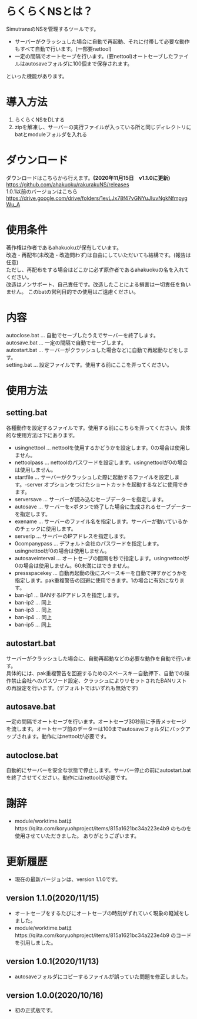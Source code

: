 # らくらくNSとは？
SimutransのNSを管理するツールです。
- サーバーがクラッシュした場合に自動で再起動、それに付帯して必要な動作もすべて自動で行います。(一部要nettool)
- 一定の間隔でオートセーブを行います。(要nettool)オートセーブしたファイルはautosaveフォルダに100個まで保存されます。

といった機能があります。

# 導入方法
1. らくらくNSをDLする  
1. zipを解凍し、サーバーの実行ファイルが入っている所と同じディレクトリにbatとmoduleフォルダを入れる
# ダウンロード
ダウンロードはこちらから行えます。**(2020年11月15日　v1.1.0に更新)**  
https://github.com/ahakuoku/rakurakuNS/releases  
1.0.1以前のバージョンはこちら  
https://drive.google.com/drive/folders/1evLJx78f47vGNYuJIuvNgkNfmpygWu_A

# 使用条件
著作権は作者であるahakuokuが保有しています。  
改造・再配布(未改造・改造問わず)は自由にしていただいても結構です。(報告は任意)  
ただし、再配布をする場合はどこかに必ず原作者であるahakuokuの名を入れてください。  
改造はノンサポート、自己責任です。改造したことによる損害は一切責任を負いません。 このbatの営利目的での使用はご遠慮ください。

# 内容
autoclose.bat … 自動でセーブしたうえでサーバーを終了します。  
autosave.bat  … 一定の間隔で自動でセーブします。  
autostart.bat … サーバーがクラッシュした場合などに自動で再起動などをします。  
setting.bat   … 設定ファイルです。使用する前にここを弄ってください。

# 使用方法

## setting.bat
各種動作を設定するファイルです。使用する前にこちらを弄ってください。具体的な使用方法は下にあります。
- usingnettool	 … nettoolを使用するかどうかを設定します。0の場合は使用しません。
- nettoolpass	 … nettoolのパスワードを設定します。usingnettoolが0の場合は使用しません。
- startfile	 … サーバーがクラッシュした際に起動するファイルを設定します。-server オプションをつけたショートカットを起動するなどに使用できます。
- serversave	 … サーバーが読み込むセーブデーターを指定します。
- autosave	 … サーバーを×ボタンで終了した場合に生成されるセーブデーターを指定します。
- exename		 … サーバーのファイル名を指定します。サーバーが動いているかのチェックに使用します。
- serverip	 … サーバーのIPアドレスを指定します。
- 0companypass	 … デフォルト会社のパスワードを指定します。usingnettoolが0の場合は使用しません。
- autosaveinterval … オートセーブの間隔を秒で指定します。usingnettoolが0の場合は使用しません。60未満にはできません。
- pressspacekey	 … 自動再起動の後にスペースキーを自動で押すかどうかを指定します。pak重複警告の回避に使用できます。1の場合に有効になります。
- ban-ip1		 … BANするIPアドレスを指定します。
- ban-ip2		 … 同上
- ban-ip3		 … 同上
- ban-ip4		 … 同上
- ban-ip5		 … 同上

## autostart.bat
サーバーがクラッシュした場合に、自動再起動などの必要な動作を自動で行います。  
具体的には、pak重複警告を回避するためのスペースキー自動押下、自動での操作禁止会社へのパスワード設定、クラッシュによりリセットされたBANリストの再設定を行います。(デフォルトではいずれも無効です)

## autosave.bat
一定の間隔でオートセーブを行います。オートセーブ30秒前に予告メッセージを流します。オートセーブ前のデーターは100までautosaveフォルダにバックアップされます。動作にはnettoolが必要です。

## autoclose.bat
自動的にサーバーを安全な状態で停止します。サーバー停止の前にautostart.batを終了させてください。動作にはnettoolが必要です。

# 謝辞
- module/worktime.batはhttps://qiita.com/koryuohproject/items/815a1621bc34a223e4b9 のものを使用させていただきました。
ありがとうございます。

# 更新履歴
- 現在の最新バージョンは、version 1.1.0です。

## version 1.1.0(2020/11/15)
- オートセーブをするたびにオートセーブの時刻がずれていく現象の軽減をしました。
- module/worktime.batはhttps://qiita.com/koryuohproject/items/815a1621bc34a223e4b9 のコードを引用しました。

## version 1.0.1(2020/11/13)
- autosaveフォルダにコピーするファイルが誤っていた問題を修正しました。

## version 1.0.0(2020/10/16)
- 初の正式版です。